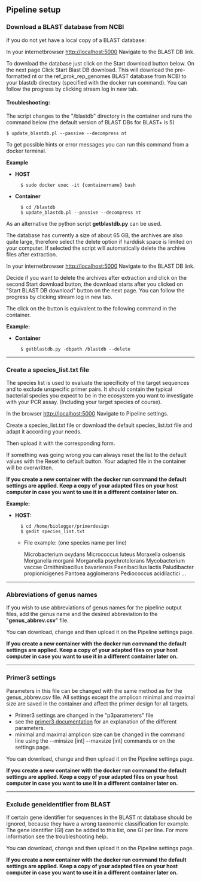 ## Pipeline setup

### Download a BLAST database from NCBI

If you do not yet have a local copy of a BLAST database:

In your internetbrowser [http://localhost:5000](http://localhost:5000) Navigate to the BLAST DB link.

To download the database just click on the Start download button below. On the next page Click Start Blast DB download. This will download the pre-formatted nt or the ref\_prok\_rep_genomes BLAST database from NCBI to your blastdb directory (specified with the docker run command). You can follow the progress by clicking stream log in new tab.

#### Troubleshooting:
The script changes to the "/blastdb" directory in the container and runs the command below
(the default version of BLAST DBs for BLAST+ is 5)

	$ update_blastdb.pl --passive --decompress nt

To get possible hints or error messages you can run this command from a docker terminal.

__Example__

* __HOST__

		$ sudo docker exec -it {containername} bash

* __Container__

		$ cd /blastdb
		$ update_blastdb.pl --passive --decompress nt

As an alternative the python script __getblastdb.py__ can be used.

The database has currently a size of about 65 GB, the archives are also quite large, therefore select the delete option if harddisk space is limited on your computer. If selected the script will automatically delete the archive files after extraction.

In your internetbrowser [http://localhost:5000](http://localhost:5000]) Navigate to the BLAST DB link.

Decide if you want to delete the archives after extraction and click on the second Start download button,
the download starts after you clicked on "Start BLAST DB download" button on the next page. You can follow the progress by clicking stream log in new tab.

The click on the button is equivalent to the following command in the container.

__Example:__

* __Container__

		$ getblastdb.py -dbpath /blastdb --delete

--------------------------------------------------
### Create a species_list.txt file
The species list is used to evaluate the specificity of the target sequences and to exclude unspecific primer pairs.
It should contain the typical bacterial species you expect to be in the ecosystem you want to investigate with your PCR assay. (Including your target species of course).

In the browser [http://localhost:5000](http://localhost:5000]) Navigate to Pipeline settings.

Create a species_list.txt file or download the default species_list.txt file and adapt it according your needs.

Then upload it with the corresponding form.

If something was going wrong you can always reset the list to the default values with the Reset to default button.
Your adapted file in the container will be overwritten.

__If you create a new container with the docker run command the default settings are applied.
Keep a copy of your adapted files on your host computer in case you want to use it in a different container later on.__

__Example:__

* __HOST:__

		$ cd /home/biologger/primerdesign
		$ gedit species_list.txt

  * File example: (one species name per line)

	  Microbacterium oxydans
	  Micrococcus luteus
	  Moraxella osloensis
	  Morganella morganii
	  Morganella psychrotolerans
	  Mycobacterium vaccae
	  Ornithinibacillus bavariensis
	  Paenibacillus lactis
	  Paludibacter propionicigenes
	  Pantoea agglomerans
	  Pediococcus acidilactici
	  ...

------------------------------------------------------
### Abbreviations of genus names
If you wish to use abbreviations of genus names for the pipeline output files,
add the genus name and the desired abbreviation to the "__genus_abbrev.csv__" file.

You can download, change and then upload it on the Pipeline settings page.

__If you create a new container with the docker run command the default settings are applied.
Keep a copy of your adapted files on your host computer in case you want to use it in a different container later on.__

-----------------------------------
### Primer3 settings
Parameters in this file can be changed with the same method as for the genus_abbrev.csv file.
All settings except the amplicon minimal and maximal size are saved in the container and affect the primer design for all targets.

* Primer3 settings are changed in the "p3parameters" file
* see the [primer3 documentation](https://primer3.org/manual.html) for an explanation of the different parameters.
* minimal and maximal amplicon size can be changed in the command line using the
--minsize [int] --maxsize [int] commands or on the settings page.

You can download, change and then upload it on the Pipeline settings page.

__If you create a new container with the docker run command the default settings are applied.
Keep a copy of your adapted files on your host computer in case you want to use it in a different container later on.__

-----------------------------------------------------------
### Exclude geneidentifier from BLAST

If certain gene identifier for sequences in the BLAST nt database should be ignored, because they have a wrong taxonomic classification for example. The gene identifier (GI) can be added to this list, one GI per line. For more information see the troubleshooting help.

You can download, change and then upload it on the Pipeline settings page.

__If you create a new container with the docker run command the default settings are applied.
Keep a copy of your adapted files on your host computer in case you want to use it in a different container later on.__
